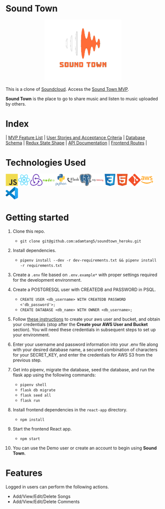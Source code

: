 # Sound Town
<div align="center"><a href="https://soundtown.onrender.com/">
<img src="https://github.com/adamtang5/soundtown_render/blob/main/react-app/src/static/images/logo/SoundTown-icon-with-text-transparent-bg.png?raw=true" height=200 /></a></div>

This is a clone of [Soundcloud](https://soundcloud.com/). Access the [Sound Town MVP](https://soundtown.onrender.com/).

**Sound Town** is the place to go to share music and listen to music uploaded by others.

# Index
|
[MVP Feature List](https://github.com/adamtang5/soundtown_render/wiki/MVP-Feature-List) |
[User Stories and Acceptance Criteria](https://github.com/adamtang5/soundtown_render/wiki/User-Stories-and-Acceptance-Criteria) |
[Database Schema](https://github.com/adamtang5/soundtown_render/wiki/Database-Schema) |
[Redux State Shape](https://github.com/adamtang5/soundtown_render/wiki/Redux-State-Shape) |
[API Documentation](https://github.com/adamtang5/soundtown_render/wiki/API-Documentation) |
[Frontend Routes](https://github.com/adamtang5/soundtown_render/wiki/Frontend-Routes) |


# Technologies Used
<img src="https://github.com/devicons/devicon/blob/v2.15.1/icons/javascript/javascript-original.svg" alt="javascript" title="javascript" height=40 /><img src="https://github.com/devicons/devicon/blob/v2.15.1/icons/react/react-original.svg" alt="react" title="react" height=40 /><img src="https://github.com/devicons/devicon/blob/v2.15.1/icons/redux/redux-original.svg" alt="redux" title="redux" height=40 /><img src="https://github.com/devicons/devicon/blob/v2.15.1/icons/nodejs/nodejs-plain-wordmark.svg" alt="node.js" title="node.js" height=40 /><img src="https://github.com/devicons/devicon/blob/v2.15.1/icons/python/python-original-wordmark.svg" alt="python" title="python" height=40 /><img src="https://github.com/devicons/devicon/blob/v2.15.1/icons/flask/flask-original-wordmark.svg" alt="flask" title="flask" height=40 /><img src="https://github.com/devicons/devicon/blob/v2.15.1/icons/postgresql/postgresql-original.svg" alt="postgresql" title="postgresql" height=40 /><img src="https://github.com/devicons/devicon/blob/v2.15.1/icons/sqlalchemy/sqlalchemy-original-wordmark.svg" alt="sqlalchemy" title="sqlalchemy" height=40 /><img src="https://github.com/devicons/devicon/blob/v2.15.1/icons/css3/css3-original.svg" alt="css3" title="css3" height=40 /><img src="https://github.com/devicons/devicon/blob/v2.15.1/icons/html5/html5-original.svg" alt="html5" title="html5" height=40 /><img src="https://github.com/devicons/devicon/blob/v2.15.1/icons/git/git-original.svg" alt="git" title="git" height=40 /><img src="https://github.com/devicons/devicon/blob/v2.15.1/icons/amazonwebservices/amazonwebservices-plain-wordmark.svg" alt="amazon web services" title="amazon web services" height=40 /><img src="https://github.com/devicons/devicon/blob/v2.15.1/icons/vscode/vscode-original.svg" alt="visual studio code" title="visual studio code" height=40 />


# Getting started

1. Clone this repo.

    * ```git clone git@github.com:adamtang5/soundtown_heroku.git```

2. Install dependencies.

    * ```pipenv install --dev -r dev-requirements.txt && pipenv install -r requirements.txt```

3. Create a `.env` file based on `.env.example*` with proper settings required for the development environment.

4. Create a POSTGRESQL user with CREATEDB and PASSWORD in PSQL.

    * ```CREATE USER <db_username> WITH CREATEDB PASSWORD <'db_password'>;```
    * ```CREATE DATABASE <db_name> WITH OWNER <db_username>;```

5. Follow [these instructions](https://github.com/jamesurobertson/aws-s3-pern-demo#create-your-aws-user-and-bucket) to create your aws user and bucket, and obtain your credentials (stop after the __Create your AWS User and Bucket__ section). You will need these credentials in subsequent steps to set up your environment.

6. Enter your username and password information into your .env file along with your desired database name, a secured combination of characters for your SECRET_KEY, and enter the credentials for AWS S3 from the previous step.

7. Get into pipenv, migrate the database, seed the database, and run the flask app using the following commands:

    * ```pipenv shell```
    * ```flask db migrate```
    * ```flask seed all```
    * ```flask run```

8. Install frontend dependencies in the `react-app` directory.

    * ```npm install```

9. Start the frontend React app.

    * ```npm start```

10. You can use the Demo user or create an account to begin using **Sound Town**.

# Features

Logged in users can perform the following actions.

 - Add/View/Edit/Delete Songs
 - Add/View/Edit/Delete Comments
